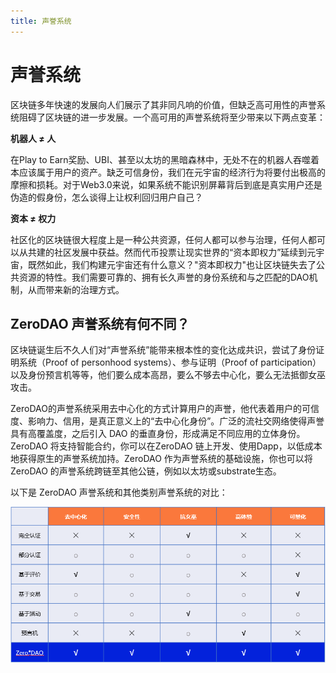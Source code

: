 ```yaml
---
title: 声誉系统 
---
```


# 声誉系统

区块链多年快速的发展向人们展示了其非同凡响的价值，但缺乏高可用性的声誉系统阻碍了区块链的进一步发展。一个高可用的声誉系统将至少带来以下两点变革：

**机器人 ≠ 人**

在Play to Earn奖励、UBI、甚至以太坊的黑暗森林中，无处不在的机器人吞噬着本应该属于用户的资产。缺乏可信身份，我们在元宇宙的经济行为将要付出极高的摩擦和损耗。对于Web3.0来说，如果系统不能识别屏幕背后到底是真实用户还是伪造的假身份，怎么谈得上让权利回归用户自己？

**资本 ≠ 权力**

社区化的区块链很大程度上是一种公共资源，任何人都可以参与治理，任何人都可以从共建的社区发展中获益。然而代币投票让现实世界的“资本即权力”延续到元宇宙，既然如此，我们构建元宇宙还有什么意义？"资本即权力"也让区块链失去了公共资源的特性。我们需要可靠的、拥有长久声誉的身份系统和与之匹配的DAO机制，从而带来新的治理方式。

## ZeroDAO 声誉系统有何不同？

区块链诞生后不久人们对“声誉系统”能带来根本性的变化达成共识，尝试了身份证明系统（Proof of personhood systems）、参与证明（Proof of participation）以及身份预言机等等，他们要么成本高昂，要么不够去中心化，要么无法抵御女巫攻击。

ZeroDAO的声誉系统采用去中心化的方式计算用户的声誉，他代表着用户的可信度、影响力、信用，是真正意义上的“去中心化身份”。广泛的流社交网络使得声誉具有高覆盖度，之后引入 DAO 的垂直身份，形成满足不同应用的立体身份。ZeroDAO 将支持智能合约，你可以在ZeroDAO 链上开发、使用Dapp，以低成本地获得原生的声誉系统加持。ZeroDAO 作为声誉系统的基础设施，你也可以将ZeroDAO 的声誉系统跨链至其他公链，例如以太坊或substrate生态。

以下是 ZeroDAO 声誉系统和其他类别声誉系统的对比：

![](../../image/reputation-sys.png)
